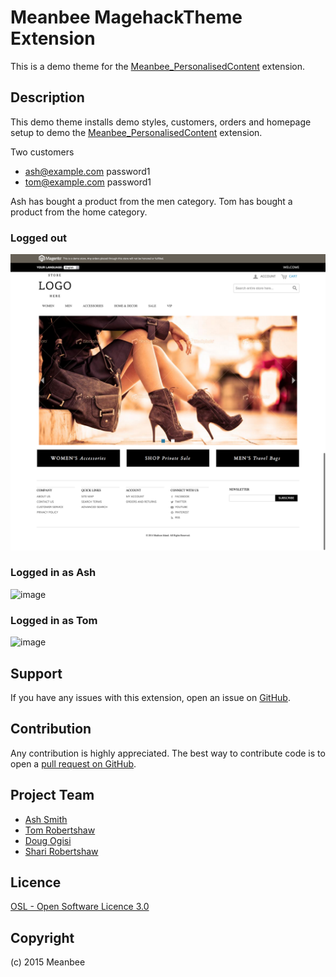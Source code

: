 Meanbee MagehackTheme Extension
=====================

This is a demo theme for the [Meanbee_PersonalisedContent](https://github.com/MageHack/PersonalisedContent) extension.


Description
-----------
This demo theme installs demo styles, customers, orders and homepage setup to demo the [Meanbee_PersonalisedContent](https://github.com/MageHack/PersonalisedContent) extension.

Two customers

* ash@example.com password1
* tom@example.com password1

Ash has bought a product from the men category.
Tom has bought a product from the home category.

### Logged out

![image](docs/home_default.png)


### Logged in as Ash

![image](docs/home_mens.png)

### Logged in as Tom

![image](docs/home_home.png)

Support
-------
If you have any issues with this extension, open an issue on [GitHub](https://github.com/meanbee/Meanbee_PersonalisedContent/issues).

Contribution
------------
Any contribution is highly appreciated. The best way to contribute code is to open a [pull request on GitHub](https://help.github.com/articles/using-pull-requests).

Project Team
---------

* [Ash Smith](https://twitter.com/ashsmithco)
* [Tom Robertshaw](https://twitter.com/bobbyshaw)
* [Doug Ogisi](https://www.linkedin.com/pub/douglas-ogisi/1b/964/35b)
* [Shari Robertshaw](https://twitter.com/sharibary)

Licence
-------
[OSL - Open Software Licence 3.0](http://opensource.org/licenses/osl-3.0.php)

Copyright
---------
(c) 2015 Meanbee
